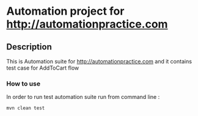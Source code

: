 # Automation project for http://automationpractice.com

## Description
This is Automation suite for http://automationpractice.com and it contains test case for AddToCart flow

### How to use
In order to run test automation suite run from command line : 

    mvn clean test
